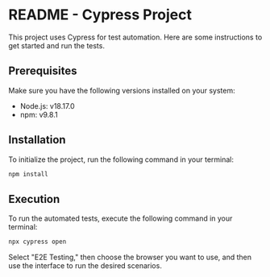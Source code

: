 # README - Cypress Project

This project uses Cypress for test automation. Here are some instructions to get started and run the tests.

## Prerequisites

Make sure you have the following versions installed on your system:
- Node.js: v18.17.0
- npm: v9.8.1

## Installation

To initialize the project, run the following command in your terminal:

```bash
npm install
```

## Execution

To run the automated tests, execute the following command in your terminal:

```bash
npx cypress open
```

Select "E2E Testing," then choose the browser you want to use, and then use the interface to run the desired scenarios.